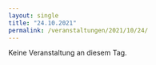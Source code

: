 ```yaml
---
layout: single
title: "24.10.2021"
permalink: /veranstaltungen/2021/10/24/
---
```


Keine Veranstaltung an diesem Tag.
